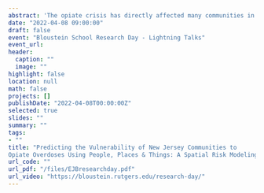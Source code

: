 ```yaml
---
abstract: 'The opiate crisis has directly affected many communities in New Jersey. This talk will introduce a recently started research project to develop a spatial risk model to assess how vulnerable New Jersey communities are to opiate overdoses as a function of the built environment, socio-demographic factors and integration of other data sources.'
date: "2022-04-08 09:00:00"
draft: false
event: "Bloustein School Research Day - Lightning Talks"
event_url: 
header:
  caption: ""
  image: ""
highlight: false
location: null
math: false
projects: []
publishDate: "2022-04-08T00:00:00Z"
selected: true
slides: ""
summary: ""
tags:
- ""
title: "Predicting the Vulnerability of New Jersey Communities to 
Opiate Overdoses Using People, Places & Things: A Spatial Risk Modeling Approach"
url_code: ""
url_pdf: "/files/EJBresearchday.pdf"
url_video: "https://bloustein.rutgers.edu/research-day/"
---
```

